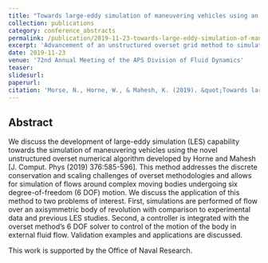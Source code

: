 ```yaml
---
title: "Towards large-eddy simulation of maneuvering vehicles using an unstructured overset grid method"
collection: publications
category: conference_abstracts
permalink: /publication/2019-11-23-towards-large-eddy-simulation-of-maneuvering-vehicles-using-an-unstructured-overset-grid-method
excerpt: 'Advancement of an unstructured overset grid method to simulate hull shapes and 6-DOF controlled bodies.'
date: 2019-11-23
venue: '72nd Annual Meeting of the APS Division of Fluid Dynamics'
teaser: 
slidesurl: 
paperurl: 
citation: 'Morse, N., Horne, W., & Mahesh, K. (2019). &quot;Towards large-eddy simulation of maneuvering vehicles using an unstructured overset grid method&quot; <i>72nd Annual Meeting of the APS Division of Fluid Dynamics</i>. Seattle, USA.'
---
```


## Abstract 

We discuss the development of large-eddy simulation (LES) capability towards the simulation of maneuvering vehicles using the novel unstructured overset numerical algorithm developed by Horne and Mahesh [J. Comput. Phys (2019) 376:585-596]. This method addresses the discrete conservation and scaling challenges of overset methodologies and allows for simulation of flows around complex moving bodies undergoing six degree-of-freedom (6 DOF) motion. We discuss the application of this method to two problems of interest. First, simulations are performed of flow over an axisymmetric body of revolution with comparison to experimental data and previous LES studies. Second, a controller is integrated with the overset method’s 6 DOF solver to control of the motion of the body in external fluid flow. Validation examples and applications are discussed.

This work is supported by the Office of Naval Research.